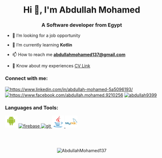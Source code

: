<h1 align="center">Hi 👋, I'm Abdullah Mohamed</h1>
<h3 align="center">A Software developer from Egypt</h3>


- 🔭 I’m looking for a job opportunity


- 🌱 I’m currently learning **Kotlin**

- 📫 How to reach me **abdullahmohamed137@gmail.com**

- 📄 Know about my experiences <a href="https://drive.google.com/file/d/1LgFDCA3eXlg7BuflmFXsaEzR2vgHSoyg/view?usp=sharing" target="_blank">CV Link</a>


<h3 align="left">Connect with me:</h3>
<p align="left">


<a href="https://www.linkedin.com/in/abdullah-mohamed-5a5096193/" target="_blank"><img align="center" src="https://raw.githubusercontent.com/rahuldkjain/github-profile-readme-generator/master/src/images/icons/Social/linked-in-alt.svg" alt="https://www.linkedin.com/in/abdullah-mohamed-5a5096193/" height="30" width="40" /></a>
<a href="https://www.facebook.com/abdullah.mohamed.9210256" target="_blank"><img align="center" src="https://raw.githubusercontent.com/rahuldkjain/github-profile-readme-generator/master/src/images/icons/Social/facebook.svg" alt="https://www.facebook.com/abdullah.mohamed.9210256" height="30" width="40" /></a>
<a href="https://discord.gg/abdullah9399" target="_blank"><img align="center" src="https://raw.githubusercontent.com/rahuldkjain/github-profile-readme-generator/master/src/images/icons/Social/discord.svg" alt="abdullah9399" height="30" width="40" /></a>
</p>

<h3 align="left">Languages and Tools:</h3>

<p align="left"> <a href="https://developer.android.com" target="_blank" rel="noreferrer"> <img src="https://raw.githubusercontent.com/devicons/devicon/master/icons/android/android-original-wordmark.svg" alt="android" width="40" height="40"/></a> <a href="https://firebase.google.com/" target="_blank" rel="noreferrer"> <img src="https://www.vectorlogo.zone/logos/firebase/firebase-icon.svg" alt="firebase" width="40" height="40"/>  </a> <a href="https://git-scm.com/" target="_blank" rel="noreferrer"> <img src="https://www.vectorlogo.zone/logos/git-scm/git-scm-icon.svg" alt="git" width="40" height="40"/> </a> <a href="https://www.java.com" target="_blank" rel="noreferrer"> <img src="https://raw.githubusercontent.com/devicons/devicon/master/icons/java/java-original.svg" alt="java" width="40" height="40"/> </a> <a href="https://www.mysql.com/" target="_blank" rel="noreferrer"> <img src="https://raw.githubusercontent.com/devicons/devicon/master/icons/mysql/mysql-original-wordmark.svg" alt="mysql" width="40" height="40"/> </a> </p>
<br>
<br>
<p align="center"><img align="center" src="https://github-readme-streak-stats.herokuapp.com/?user=AbdullahMohamed137" alt="AbdullahMohamed137" /></p>
